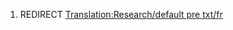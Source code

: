 1.  REDIRECT [Translation:Research/default pre
    txt/fr](Translation:Research/default_pre_txt/fr "wikilink")